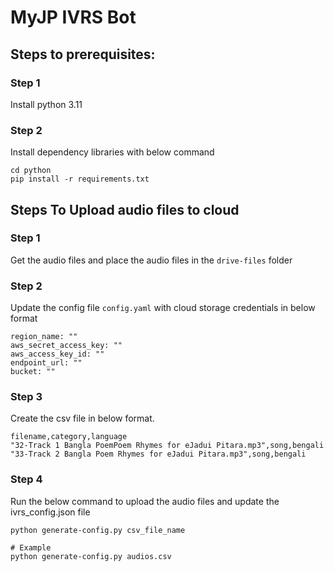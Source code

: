 # MyJP IVRS Bot

## Steps to prerequisites:

### Step 1
Install python 3.11

### Step 2
Install dependency libraries with below command
```
cd python
pip install -r requirements.txt
```

## Steps To Upload audio files to cloud

### Step 1

Get the audio files and place the audio files in the `drive-files` folder

### Step 2

Update the config file `config.yaml` with cloud storage credentials in below format

```
region_name: ""
aws_secret_access_key: ""
aws_access_key_id: ""
endpoint_url: ""
bucket: ""
```

### Step 3

Create the csv file in below format.
```
filename,category,language
"32-Track 1 Bangla PoemPoem Rhymes for eJadui Pitara.mp3",song,bengali
"33-Track 2 Bangla Poem Rhymes for eJadui Pitara.mp3",song,bengali
```

### Step 4

Run the below command to upload the audio files and update the ivrs_config.json file

```
python generate-config.py csv_file_name

# Example
python generate-config.py audios.csv
```
